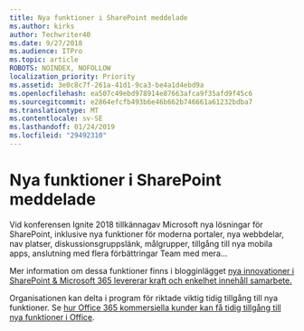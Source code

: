 ```yaml
---
title: Nya funktioner i SharePoint meddelade
ms.author: kirks
author: Techwriter40
ms.date: 9/27/2018
ms.audience: ITPro
ms.topic: article
ROBOTS: NOINDEX, NOFOLLOW
localization_priority: Priority
ms.assetid: 3e0c8c7f-261a-41d1-9ca3-be4a1d4ebd9a
ms.openlocfilehash: ea507c49ebd978914e87663afca9f35afd9f45c6
ms.sourcegitcommit: e2864efcfb493b6e46b662b746661a61232bdba7
ms.translationtype: MT
ms.contentlocale: sv-SE
ms.lasthandoff: 01/24/2019
ms.locfileid: "29492310"
---
```

# <a name="sharepoint-new-features-announced"></a>Nya funktioner i SharePoint meddelade

Vid konferensen Ignite 2018 tillkännagav Microsoft nya lösningar för SharePoint, inklusive nya funktioner för moderna portaler, nya webbdelar, nav platser, diskussionsgruppslänk, målgrupper, tillgång till nya mobila apps, anslutning med flera förbättringar Team med mera...
  
Mer information om dessa funktioner finns i blogginlägget [nya innovationer i SharePoint &amp; Microsoft 365 levererar kraft och enkelhet innehåll samarbete.](https://go.microsoft.com/fwlink/?linkid=2026502)
  
Organisationen kan delta i program för riktade viktig tidig tillgång till nya funktioner. Se [hur Office 365 kommersiella kunder kan få tidig tillgång till nya funktioner i Office](https://go.microsoft.com/fwlink/?linkid=2026346).
  

